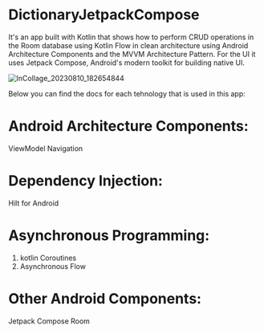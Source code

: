 # DictionaryJetpackCompose
It's an app built with Kotlin that shows how to perform CRUD operations in the Room database using Kotlin Flow in clean architecture using Android Architecture Components and the MVVM Architecture Pattern. For the UI it uses Jetpack Compose, Android's modern toolkit for building native UI.

![InCollage_20230810_182654844](https://github.com/MohammadSadeghMehrafzoon/DictionaryJetpackCompose/assets/78638521/b6b290ed-65f1-4c2d-93e7-38c994d138c6)

Below you can find the docs for each tehnology that is used in this app:

# Android Architecture Components:
ViewModel
Navigation

# Dependency Injection:
Hilt for Android

# Asynchronous Programming:
 1. kotlin Coroutines
 2. Asynchronous Flow

# Other Android Components:
Jetpack Compose
Room

